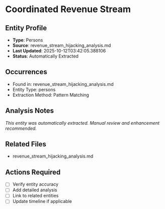 # Coordinated Revenue Stream

## Entity Profile
- **Type**: Persons
- **Source**: revenue_stream_hijacking_analysis.md
- **Last Updated**: 2025-10-12T03:42:05.388106
- **Status**: Automatically Extracted

## Occurrences
- Found in: revenue_stream_hijacking_analysis.md
- Entity Type: persons
- Extraction Method: Pattern Matching

## Analysis Notes
*This entity was automatically extracted. Manual review and enhancement recommended.*

## Related Files
- revenue_stream_hijacking_analysis.md

## Actions Required
- [ ] Verify entity accuracy
- [ ] Add detailed analysis
- [ ] Link to related entities
- [ ] Update timeline if applicable

